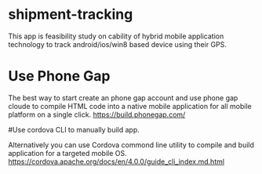 
# shipment-tracking 
This app is feasibility study on cability of hybrid mobile application technology to track android/ios/win8 based device using their GPS. 

#  Use Phone Gap
The best way to start create an phone gap account and use phone gap cloude to compile HTML code into a native mobile application for all mobile platform on a single click.
https://build.phonegap.com/

#Use cordova CLI to manually build app.

Alternatively you can use Cordova commond line utility to compile and build application for a targeted mobile OS.
https://cordova.apache.org/docs/en/4.0.0/guide_cli_index.md.html
